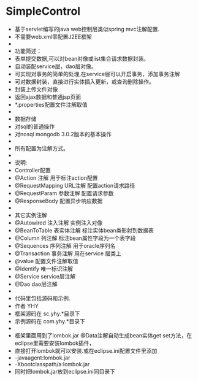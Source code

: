 # SimpleControl
* 基于servlet编写的java web控制层类似spring mvc注解配置.
* 不需要web.xml零配置J2EE框架
* 
* 功能简述：
* 表单提交数据,可以对bean对像或list集合请求数据封装。
* 自动装配service层，dao层对像。 
* 可实现对事务的简单的处理,在service层可以开启事务，添加事务注解
* 可对数据封装，直接进行实体插入更新，或查询删除操作。
* 封装上传文件对像
* 返回ajax数据和普通jsp页面 
* *.properties配置文件注解取值
* 
* 数据存储
* 对sql的普通操作
* 对nosql mongodb 3.0.2版本的基本操作
* 
* 所有配置为注解方式。 
*
* 说明:
* Controller配置
* @Action			注解 用于标注action配置
* @RequestMapping	URL注解 配置action请求路径
* @RequestParam	参数注解 配置请求参数
* @ResponseBody	配置异步响应数据
* 
* 其它实例注解
* @Autowired	注入注解 实例注入对像
* @BeanToTable	表实体注解 标注实体bean类影射到数据表 
* @Column		列注解 标注bean属性字段为一个表字段
* @Sequences	序列注解 用于oracle序列名
* @Transaction	事务注解 用在service 层类上
* @value 配置文件注解取值
* @Identify 唯一标识注解
* @Service service层注解
* @Dao dao层注解
* 
* 代码里包括源码和示例.
* 作者 YHY
* 框架源码在 sc.yhy.*目录下
* 示例源码在 com.yhy.*目录下
*
* 框架里面用到了lombok.jar @Data注解自动生成bean实体get set方法，在eclipse里需要安装lombok插件，
* 直接打开lombok就可以安装.或在eclipse.ini配置文件里添加
* -javaagent:lombok.jar 
* -Xbootclasspath/a:lombok.jar
* 同时把lombok.jar放到eclipse.ini同目录下

